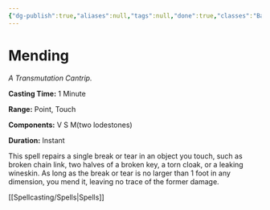 ```yaml
---
{"dg-publish":true,"aliases":null,"tags":null,"done":true,"classes":"Bard, Cleric, Druid, Sorcerer, Wizard, Artificer,","spellLevel":0,"school":"Transmutation","source":"PHB","permalink":"/spells/mending/","dgHomeLink":false,"dgPassFrontmatter":true}
---
```


# Mending
*A Transmutation Cantrip.*

**Casting Time:** 1 Minute

**Range:** Point, Touch

**Components:** V S M(two lodestones)

**Duration:** Instant

This spell repairs a single break or tear in an object you touch, such as broken chain link, two halves of a broken key, a torn cloak, or a leaking wineskin. As long as the break or tear is no larger than 1 foot in any dimension, you mend it, leaving no trace of the former damage.

[[Spellcasting/Spells|Spells]]